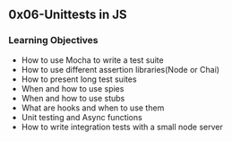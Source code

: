 ## 0x06-Unittests in JS

### Learning Objectives
- How to use Mocha to write a test suite
- How to use different assertion libraries(Node or Chai)
- How to present long test suites
- When and how to use spies
- When and how to use stubs
- What are hooks and when to use them
- Unit testing and Async functions
- How to write integration tests with a small node server
